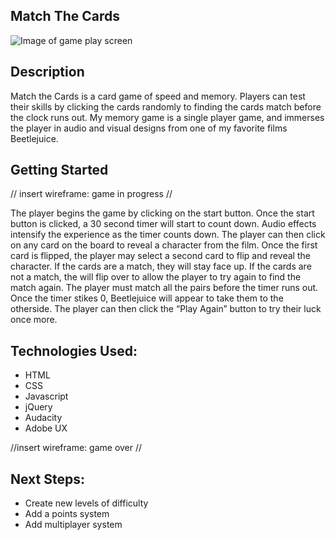 ## Match The Cards

![Image of game play screen](https://i.imgur.com/En6aAFZ.png)


## Description
Match the Cards is a card game of speed and memory. Players can test their skills by clicking the cards randomly to finding the cards match before the clock runs out. 
My memory game is a single player game, and immerses the player in audio and visual designs from one of my favorite films Beetlejuice.

## Getting Started

// insert wireframe: game in progress //

The player begins the game by clicking on the start button.
Once the start button is clicked, a 30 second timer will start to count down. 
Audio effects intensify the experience as the timer counts down.
The player can then click on any card on the board to reveal a character from the film.
Once the first card is flipped, the player may select a second card to flip and reveal the character.
If the cards are a match, they will stay face up.
If the cards are not a match, the will flip over to allow the player to try again to find the match again.
The player must match all the pairs before the timer runs out.
Once the timer stikes 0, Beetlejuice will appear to take them to the otherside.
The player can then click the “Play Again” button to try their luck once more. 

## Technologies Used:

- HTML
- CSS
- Javascript
- jQuery
- Audacity
- Adobe UX

//insert wireframe: game over //
 
## Next Steps:
- Create new levels of difficulty
- Add a points system
- Add multiplayer system

